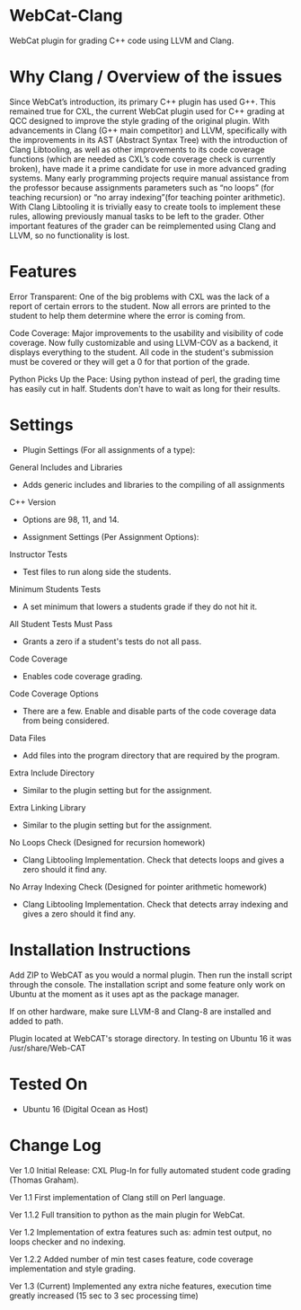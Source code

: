 # WebCat-Clang
WebCat plugin for grading C++ code using LLVM and Clang.

# Why Clang / Overview of the issues

Since WebCat’s introduction, its primary C++ plugin has used G++. This remained true for CXL, the current WebCat plugin used for C++ grading at QCC designed to improve the style grading of the original plugin. With advancements in Clang (G++ main competitor) and LLVM, specifically with the improvements in its AST (Abstract Syntax Tree) with the introduction of Clang Libtooling, as well as other improvements to its code coverage functions (which are needed as CXL’s code coverage check is currently broken), have made it a prime candidate for use in more advanced grading systems. Many early programming projects require manual assistance from the professor because assignments parameters such as “no loops” (for teaching recursion) or “no array indexing”(for teaching pointer arithmetic). With Clang Libtooling it is trivially easy to create tools to implement these rules, allowing previously manual tasks to be left to the grader. Other important features of the grader can be reimplemented using Clang and LLVM, so no functionality is lost.

# Features

Error Transparent: One of the big problems with CXL was the lack of a report of certain errors to the student. Now all errors are printed to the student to help them determine where the error is coming from.

Code Coverage: Major improvements to the usability and visibility of code coverage. Now fully customizable and using LLVM-COV as a backend, it displays everything to the student. All code in the student's submission must be covered or they will get a 0 for that portion of the grade.

Python Picks Up the Pace: Using python instead of perl, the grading time has easily cut in half. Students don't have to wait as long for their results.

# Settings

 * Plugin Settings (For all assignments of a type):

General Includes and Libraries
- Adds generic includes and libraries to the compiling of all assignments

C++ Version
- Options are 98, 11, and 14.

* Assignment Settings (Per Assignment Options):

Instructor Tests
- Test files to run along side the students.

Minimum Students Tests
- A set minimum that lowers a students grade if they do not hit it.

All Student Tests Must Pass
- Grants a zero if a student's tests do not all pass.

Code Coverage
- Enables code coverage grading.

Code Coverage Options
- There are a few. Enable and disable parts of the code coverage data from being considered.

Data Files
- Add files into the program directory that are required by the program.

Extra Include Directory
- Similar to the plugin setting but for the assignment.

Extra Linking Library
- Similar to the plugin setting but for the assignment.

No Loops Check (Designed for recursion homework)
- Clang Libtooling Implementation. Check that detects loops and gives a zero should it find any.

No Array Indexing Check (Designed for pointer arithmetic homework)
- Clang Libtooling Implementation. Check that detects array indexing and gives a zero should it find any.


# Installation Instructions

Add ZIP to WebCAT as you would a normal plugin. Then run the install script through the console. The installation script and some feature only work on Ubuntu at the moment as it uses apt as the package manager.

If on other hardware, make sure LLVM-8 and Clang-8 are installed and added to path.

Plugin located at WebCAT's storage directory. In testing on Ubuntu 16 it was /usr/share/Web-CAT

# Tested On

* Ubuntu 16 (Digital Ocean as Host)

# Change Log
Ver 1.0
Initial Release: CXL Plug-In for fully automated student code grading (Thomas Graham).

Ver 1.1
First implementation of Clang still on Perl language.

Ver 1.1.2
Full transition to python as the main plugin for WebCat.

Ver 1.2
Implementation of extra features such as: admin test output, no loops checker and no indexing.

Ver 1.2.2
Added number of min test cases feature, code coverage implementation and style grading.

Ver 1.3 (Current)
Implemented any extra niche features, execution time greatly increased (15 sec to 3 sec processing time)
